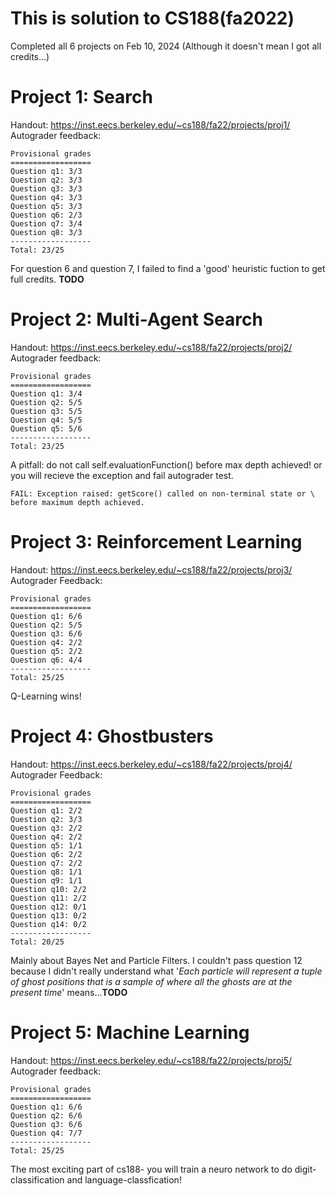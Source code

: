 # This is solution to CS188(fa2022)
Completed all 6 projects on Feb 10, 2024
(Although it doesn't mean I got all credits...)

# Project 1: Search
Handout: <https://inst.eecs.berkeley.edu/~cs188/fa22/projects/proj1/>
Autograder feedback:
```
Provisional grades
==================
Question q1: 3/3
Question q2: 3/3
Question q3: 3/3
Question q4: 3/3
Question q5: 3/3
Question q6: 2/3
Question q7: 3/4
Question q8: 3/3
------------------
Total: 23/25
```
For question 6 and question 7, I failed to find a 'good' heuristic fuction
to get full credits. **TODO**

# Project 2: Multi-Agent Search
Handout: <https://inst.eecs.berkeley.edu/~cs188/fa22/projects/proj2/>
Autograder feedback:
```
Provisional grades
==================
Question q1: 3/4
Question q2: 5/5
Question q3: 5/5
Question q4: 5/5
Question q5: 5/6
------------------
Total: 23/25
```
A pitfall: do not call self.evaluationFunction() before max depth achieved!
or you will recieve the exception and fail autograder test.
```
FAIL: Exception raised: getScore() called on non-terminal state or \
before maximum depth achieved.
```

# Project 3: Reinforcement Learning
Handout: <https://inst.eecs.berkeley.edu/~cs188/fa22/projects/proj3/>
Autograder Feedback:
```
Provisional grades
==================
Question q1: 6/6
Question q2: 5/5
Question q3: 6/6
Question q4: 2/2
Question q5: 2/2
Question q6: 4/4
------------------
Total: 25/25
```
Q-Learning wins!

# Project 4: Ghostbusters
Handout: <https://inst.eecs.berkeley.edu/~cs188/fa22/projects/proj4/>
Autograder Feedback:
```
Provisional grades
==================
Question q1: 2/2
Question q2: 3/3
Question q3: 2/2
Question q4: 2/2
Question q5: 1/1
Question q6: 2/2
Question q7: 2/2
Question q8: 1/1
Question q9: 1/1
Question q10: 2/2
Question q11: 2/2
Question q12: 0/1
Question q13: 0/2
Question q14: 0/2
------------------
Total: 20/25
```
Mainly about Bayes Net and Particle Filters. I couldn't pass question 12
because I didn't really understand what '*Each particle will represent a 
tuple of ghost positions that is a sample of where all the ghosts are at 
the present time*' means...**TODO**

# Project 5: Machine Learning
Handout: <https://inst.eecs.berkeley.edu/~cs188/fa22/projects/proj5/>
Autograder feedback:
```
Provisional grades
==================
Question q1: 6/6
Question q2: 6/6
Question q3: 6/6
Question q4: 7/7
------------------
Total: 25/25
```
The most exciting part of cs188- you will train a neuro network to do 
digit-classification and language-classfication!
